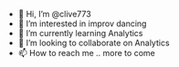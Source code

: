 - 👋 Hi, I’m @clive773
- 👀 I’m interested in improv dancing
- 🌱 I’m currently learning Analytics
- 💞️ I’m looking to collaborate on Analytics
- 📫 How to reach me .. more to come

<!---
clive773/clive773 is a ✨ special ✨ repository because its `README.md` (this file) appears on your GitHub profile.
You can click the Preview link to take a look at your changes.
--->

